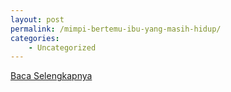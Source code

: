 ```yaml
---
layout: post
permalink: /mimpi-bertemu-ibu-yang-masih-hidup/
categories:
    - Uncategorized
---
```


[Baca Selengkapnya](/04)